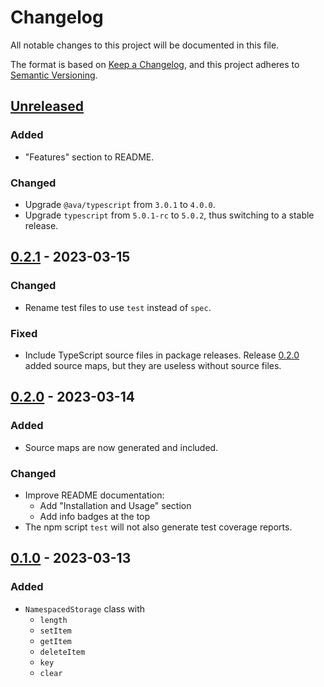 # Changelog

All notable changes to this project will be documented in this file.

The format is based on [Keep a Changelog][keep_a_changelog],
and this project adheres to [Semantic Versioning][semver].

## [Unreleased]
### Added
- "Features" section to README.

### Changed
- Upgrade `@ava/typescript` from `3.0.1` to `4.0.0`.
- Upgrade `typescript` from `5.0.1-rc` to `5.0.2`, thus switching to a stable
release.

## [0.2.1] - 2023-03-15
### Changed
- Rename test files to use `test` instead of `spec`.

### Fixed
- Include TypeScript source files in package releases. Release [0.2.0] added
source maps, but they are useless without source files.

## [0.2.0] - 2023-03-14
### Added
- Source maps are now generated and included.

### Changed
- Improve README documentation:
  - Add "Installation and Usage" section
  - Add info badges at the top
- The npm script `test` will not also generate test coverage reports.

## [0.1.0] - 2023-03-13
### Added
- `NamespacedStorage` class with
  - `length`
  - `setItem`
  - `getItem`
  - `deleteItem`
  - `key`
  - `clear`

[Unreleased]: https://github.com/prettygoodtech/namespaced-web-storage/compare/v0.2.1...HEAD
[0.2.1]: https://github.com/prettygoodtech/namespaced-web-storage/compare/v0.2.0...v0.2.1
[0.2.0]: https://github.com/prettygoodtech/namespaced-web-storage/compare/v0.1.0...v0.2.0
[0.1.0]: https://github.com/prettygoodtech/namespaced-web-storage/compare/e61e635ae62b128ef724ee3ab981e9a935fe2c2d...v0.1.0
[keep_a_changelog]: https://keepachangelog.com/en/1.0.0/
[semver]: https://semver.org/spec/v2.0.0.html
